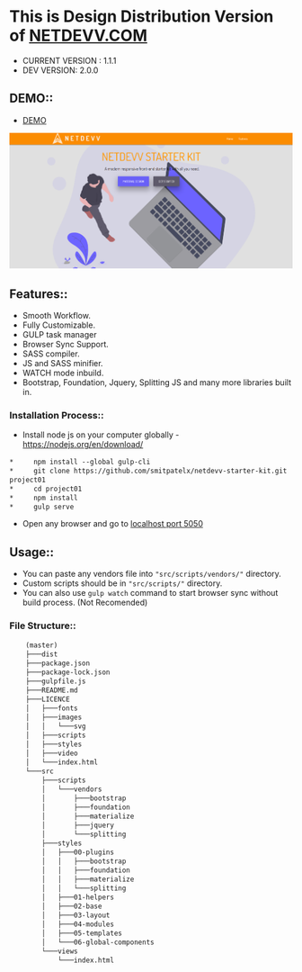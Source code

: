 # This is Design Distribution Version of [NETDEVV.COM](https://www.netdevv.com "Netdevv.com")

* CURRENT VERSION : 1.1.1
* DEV VERSION: 2.0.0

## DEMO::
* [DEMO](http://starterkit.netdevv.com "Netdevv Starter Kit")

![alt text](https://github.com/smitpatelx/netdevv-dist/blob/master/demo-img.PNG "DEMO")

## Features::
* Smooth Workflow.
* Fully Customizable.
* GULP task manager
* Browser Sync Support.
* SASS compiler.
* JS and SASS minifier.
* WATCH mode inbuild.
* Bootstrap, Foundation, Jquery, Splitting JS and many more libraries built in.

### Installation Process::
* Install node js on your computer globally - https://nodejs.org/en/download/ 
```npm
*     npm install --global gulp-cli
*     git clone https://github.com/smitpatelx/netdevv-starter-kit.git project01
*     cd project01
*     npm install
*     gulp serve
```
* Open any browser and go to [localhost port 5050](http://localhost:5050 "BROWSER SYNC")

## Usage::
* You can paste any vendors file into ```"src/scripts/vendors/"``` directory.
* Custom scripts should be in ```"src/scripts/"``` directory.
* You can also use ```gulp watch```  command to start browser sync without build process. (Not Recomended)

### File Structure::
		(master)
		├───dist
		├───package.json
		├───package-lock.json
		├───gulpfile.js
		├───README.md
		├───LICENCE
		│   ├───fonts
		│   ├───images
		│   │   └───svg
		│   ├───scripts
		│   ├───styles
		│   ├───video
		│   └───index.html
		└───src
		    ├───scripts
		    │   └───vendors
		    │       ├───bootstrap
		    │       ├───foundation
		    │       ├───materialize
		    │       ├───jquery
		    │       └───splitting
		    ├───styles
		    │   ├───00-plugins
		    │   │   ├───bootstrap
		    │   │   ├───foundation
		    │   │   ├───materialize
		    │   │   └───splitting
		    │   ├───01-helpers
		    │   ├───02-base
		    │   ├───03-layout
		    │   ├───04-modules
		    │   ├───05-templates
		    │   └───06-global-components
		    └───views
		        └───index.html
